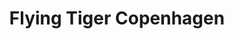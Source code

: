 ---
title: "Flying Tiger Copenhagen"
url: /dublin/flying-tiger-copenhagen-aungier-street/
shop: variety store
---